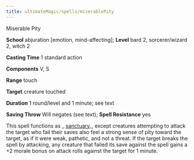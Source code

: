 ```yaml
---
title: ultimateMagic/spells/miserablePity
---
```

Miserable Pity

**School** abjuration [emotion, mind-affecting]; **Level** bard 2, sorcerer/wizard 2, witch 2

**Casting Time** 1 standard action

**Components** V, S

**Range** touch

**Target** creature touched

**Duration** 1 round/level and 1 minute; see text

**Saving Throw** Will negates (see text); **Spell Resistance** yes

This spell functions as _ [sanctuary](spells/sanctuary#_sanctuary)_, except creatures attempting to attack the target who fail their saves also feel a strong sense of pity toward the target, as if it were weak, pathetic, and not a threat. If the target breaks the spell by attacking, any creature that failed its save against the spell gains a +2 morale bonus on attack rolls against the target for 1 minute.

